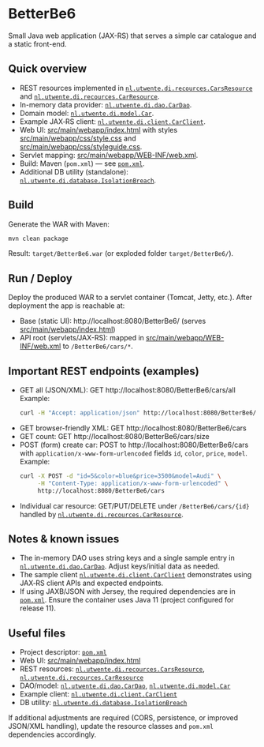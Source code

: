# BetterBe6

Small Java web application (JAX-RS) that serves a simple car catalogue and a static front-end.

## Quick overview
- REST resources implemented in [`nl.utwente.di.recources.CarsResource`](src/main/java/nl/utwente/di/recources/CarsResource.java) and [`nl.utwente.di.recources.CarResource`](src/main/java/nl/utwente/di/recources/CarResource.java).  
- In-memory data provider: [`nl.utwente.di.dao.CarDao`](src/main/java/nl/utwente/di/dao/CarDao.java).  
- Domain model: [`nl.utwente.di.model.Car`](src/main/java/nl/utwente/di/model/Car.java).  
- Example JAX‑RS client: [`nl.utwente.di.client.CarClient`](src/main/java/nl/utwente/di/client/CarClient.java).  
- Web UI: [src/main/webapp/index.html](src/main/webapp/index.html) with styles [src/main/webapp/css/style.css](src/main/webapp/css/style.css) and [src/main/webapp/css/styleguide.css](src/main/webapp/css/styleguide.css).  
- Servlet mapping: [src/main/webapp/WEB-INF/web.xml](src/main/webapp/WEB-INF/web.xml).  
- Build: Maven (`pom.xml`) — see [`pom.xml`](pom.xml).  
- Additional DB utility (standalone): [`nl.utwente.di.database.IsolationBreach`](src/main/java/nl/utwente/di/database/IsolationBreach.java).

## Build
Generate the WAR with Maven:
```sh
mvn clean package
```
Result: `target/BetterBe6.war` (or exploded folder `target/BetterBe6/`).

## Run / Deploy
Deploy the produced WAR to a servlet container (Tomcat, Jetty, etc.). After deployment the app is reachable at:
- Base (static UI): http://localhost:8080/BetterBe6/ (serves [src/main/webapp/index.html](src/main/webapp/index.html))
- API root (servlets/JAX-RS): mapped in [src/main/webapp/WEB-INF/web.xml](src/main/webapp/WEB-INF/web.xml) to `/BetterBe6/cars/*`.

## Important REST endpoints (examples)
- GET all (JSON/XML): GET http://localhost:8080/BetterBe6/cars/all  
  Example:
  ```sh
  curl -H "Accept: application/json" http://localhost:8080/BetterBe6/cars/all
  ```
- GET browser-friendly XML: GET http://localhost:8080/BetterBe6/cars  
- GET count: GET http://localhost:8080/BetterBe6/cars/size
- POST (form) create car: POST to http://localhost:8080/BetterBe6/cars with `application/x-www-form-urlencoded` fields `id`, `color`, `price`, `model`.  
  Example:
  ```sh
  curl -X POST -d "id=5&color=blue&price=3500&model=Audi" \
       -H "Content-Type: application/x-www-form-urlencoded" \
       http://localhost:8080/BetterBe6/cars
  ```
- Individual car resource: GET/PUT/DELETE under `/BetterBe6/cars/{id}` handled by [`nl.utwente.di.recources.CarResource`](src/main/java/nl/utwente/di/recources/CarResource.java).

## Notes & known issues
- The in-memory DAO uses string keys and a single sample entry in [`nl.utwente.di.dao.CarDao`](src/main/java/nl/utwente/di/dao/CarDao.java). Adjust keys/initial data as needed.
- The sample client [`nl.utwente.di.client.CarClient`](src/main/java/nl/utwente/di/client/CarClient.java) demonstrates using JAX‑RS client APIs and expected endpoints.
- If using JAXB/JSON with Jersey, the required dependencies are in [`pom.xml`](pom.xml). Ensure the container uses Java 11 (project configured for release 11).

## Useful files
- Project descriptor: [`pom.xml`](pom.xml)  
- Web UI: [src/main/webapp/index.html](src/main/webapp/index.html)  
- REST resources: [`nl.utwente.di.recources.CarsResource`](src/main/java/nl/utwente/di/recources/CarsResource.java), [`nl.utwente.di.recources.CarResource`](src/main/java/nl/utwente/di/recources/CarResource.java)  
- DAO/model: [`nl.utwente.di.dao.CarDao`](src/main/java/nl/utwente/di/dao/CarDao.java), [`nl.utwente.di.model.Car`](src/main/java/nl/utwente/di/model/Car.java)  
- Example client: [`nl.utwente.di.client.CarClient`](src/main/java/nl/utwente/di/client/CarClient.java)  
- DB utility: [`nl.utwente.di.database.IsolationBreach`](src/main/java/nl/utwente/di/database/IsolationBreach.java)

If additional adjustments are required (CORS, persistence, or improved JSON/XML handling), update the resource classes and `pom.xml` dependencies accordingly.
